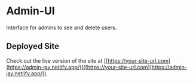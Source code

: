 # Admin-UI
Interface for admins to see and delete users.
## Deployed Site

Check out the live version of the site at [[https://your-site-url.com](https://admin-jay.netlify.app/)]([https://your-site-url.com](https://admin-jay.netlify.app/)).
